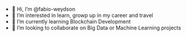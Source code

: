- 👋 Hi, I’m @fabio-weydson
- 👀 I’m interested in learn, growp up in my career and travel
- 🌱 I’m currently learning Blockchain Development
- 💞️ I’m looking to collaborate on Big Data or Machine Learning projects

